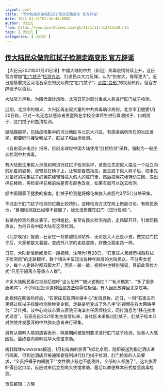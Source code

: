 ```yaml
---
layout: post
title: "传大陆民众做完肛拭子检测走路变形 官方辟谣"
date: 2021-01-31T07:38:44.000Z
author: 大纪元
from: https://www.epochtimes.com/gb/21/1/31/n12723530.htm
tags: [ 大纪元 ]
categories: [ 大纪元 ]
---
```

<!--1612078724000-->
[传大陆民众做完肛拭子检测走路变形 官方辟谣](https://www.epochtimes.com/gb/21/1/31/n12723530.htm)
------

<div>
<p>【大纪元2021年01月31日讯】中国大陆的中共（新冠）病毒疫情持续上升，近日官方增加“<a href="https://www.epochtimes.com/gb/tag/%E8%82%9B%E9%97%A8%E6%8B%AD%E5%AD%90.html">肛门拭子</a>”<a href="https://www.epochtimes.com/gb/tag/%E6%A3%80%E6%B5%8B%E6%96%B9%E6%B3%95.html">检测方法</a>，引发民众大力反弹，认为“伤害大，侮辱更大”。近日疫情重灾区河北石家庄的民众做完“肛门拭子”，<a href="https://www.epochtimes.com/gb/tag/%E8%B5%B0%E8%B7%AF%E2%80%9C%E5%8F%98%E5%BD%A2%E2%80%9D.html">走路“变形”</a>的视频热传。但官方辟谣予以否认。</p><p>大陆官方声称，为降低漏诊风险，北京日前对部分重点人群进行<a href="https://www.epochtimes.com/gb/tag/%E8%82%9B%E9%97%A8%E6%8B%AD%E5%AD%90.html">肛门拭子</a>检测。</p><p>近期，北京市的顺义、大兴区再出现大量的中共病毒确诊病例。北京市卫健委1月20日称，已对一名无症状感染者男童所在学校全体师生进行鼻咽拭子、口咽拭子、肛门拭子和血清检测。</p><p>据陆媒报导，包括疫情集中的河北地区与北京大兴区，有感染病例所在的社区居民，都要同时接受咽拭子、肛拭子和血清检测。</p><p>《自由亚洲电台》报导，目前全球仅中国大陆使用“肛拭检测”采样，强制为一般民众检测中共病毒。</p><p>有大陆医生用假人示范如何进行肛拭子检测采样，该医生先把假人摆成一个站立向前趴着的姿势，双臂扶在椅子上，让臀部自然抬高，医生脱下假人裤子后，把事先准备好的采集拭子的棉花棒轻轻插入假人的肛门里，然后把棉花棒转动三圈。取出棉花棒后，需检查棉花棒前端是否有颜色改变，如果有就可以送去检测。</p><p>据中国国家卫健委的指南，肛拭子检测是将棉花棒放入直肠约3至5公分处采集。</p><p>不过由于肛门拭子检测的位置比较特别，这种检测方式在网上掀起讨论。有网民表示，“鼻咽检测就已经够不舒服了，我无法想像在肛门（进行检测）”。</p><p>有做完检测的民众表示，觉得尴尬，甚至有民众检测完后，走路脚开开，引发网民热议，为何只有中国大陆有这项检测。</p><p>《北京晚报》报道，石家庄一处核酸检测站外，无论是大人还是小孩，做完肛门拭子后，大家都是叉着腿，变成外八字的走路姿势，好像企鹅走路一样。</p><p>日前，大陆新浪新闻发布一段视频，注明为1月28日，“石家庄人民经历核酸肛拭子检测后”的走路模样，数个镜头中呈现出各种年龄层的大陆民众，不分男女老少，每个人走路时都双脚大开，而且一跛一跛，视频中也特别强调，目前此筛检方式“只用于隔离点等重点人群”。</p><p>许多大陆网民看过视频后惊呼“这么恐怖”“被火钳掏过？”“有点搞笑”、“多了很多唐老鸭”。不少网民批评这种<a href="https://www.epochtimes.com/gb/tag/%E6%A3%80%E6%B5%8B%E6%96%B9%E6%B3%95.html">检测方法</a>侮辱性极强。有人因此放弃回北京过年。</p><p>此视频在网络热传后，“石家庄互联网举报中心”发消息称，近日，一则“石家庄市民经过肛拭子核酸检测后秒变企鹅，走路姿势变成了外八字”的视频在各大网络平台广泛传播。该中心向该市第五医院王海滨主任医师核实，网传消息为“移花接木式谣言”，石家庄自2021年发生疫情以来，各社区未采集过肛拭子，肛拭子标本只对住院并发腹泻的中共肺炎患者进行采集。</p><p>另有从南韩入境的旅客表示，隔离期间被强制要求进行肛门拭子检测，当事人大感困扰，最终要向南韩驻华大使馆求助。</p><p>南韩媒体wowkorea报道，1月初有南韩旅客飞抵北京后，随即被送到指定酒店进行隔离，但到达酒店后被通知要强制进行肛门拭子检测，肛门检查的人员要求，“全员把裤子内裤脱下”“女性跟小孩也不能例外，全部的人都脱了”。这名旅客吓得目定口呆，反应过来后立刻向大使馆求助，最后以粪便样本形式接受病毒检测。</p><p>责任编辑：方晓</p>
</div>

